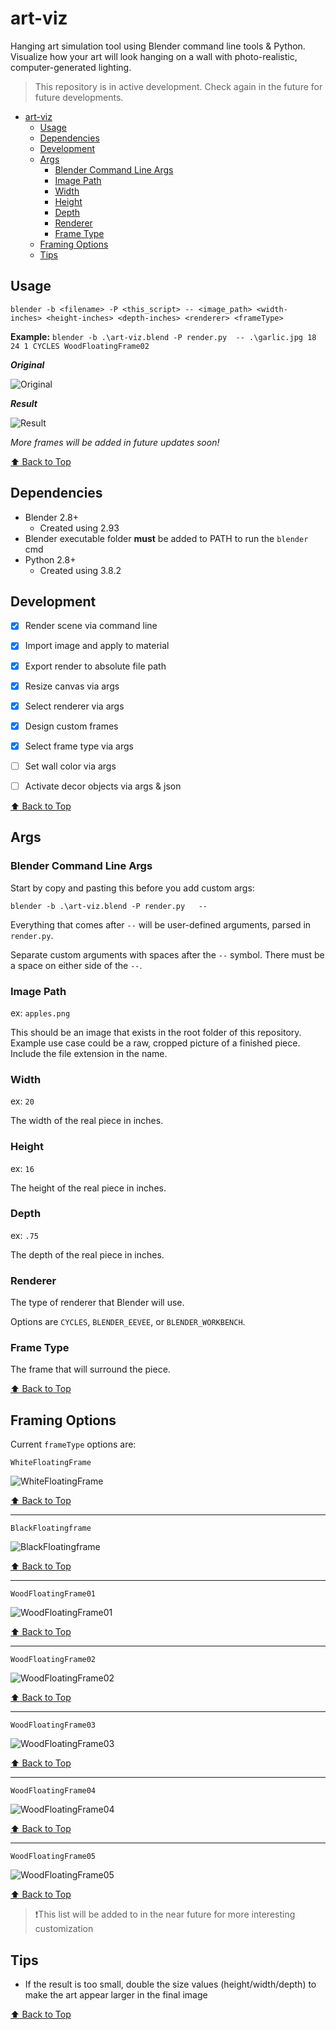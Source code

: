 # art-viz

 Hanging art simulation tool using Blender command line tools & Python. Visualize how your art will look hanging on a wall with photo-realistic, computer-generated lighting.

> This repository is in active development. Check again in the future for future developments.

- [art-viz](#art-viz)
  - [Usage](#usage)
  - [Dependencies](#dependencies)
  - [Development](#development)
  - [Args](#args)
    - [Blender Command Line Args](#blender-command-line-args)
    - [Image Path](#image-path)
    - [Width](#width)
    - [Height](#height)
    - [Depth](#depth)
    - [Renderer](#renderer)
    - [Frame Type](#frame-type)
  - [Framing Options](#framing-options)
  - [Tips](#tips)

## Usage
 
 `blender -b <filename> -P <this_script> -- <image_path> <width-inches> <height-inches> <depth-inches> <renderer> <frameType>`

**Example:** `blender -b .\art-viz.blend -P render.py  -- .\garlic.jpg 18 24 1 CYCLES WoodFloatingFrame02`

***Original***

![Original](garlic.png)

***Result***

![Result](/assets/garlic_WoodFloatingFrame02.png)

*More frames will be added in future updates soon!*

[:arrow_up: Back to Top](#art-viz)

## Dependencies

- Blender 2.8+
  - Created using 2.93
- Blender executable folder **must** be added to PATH to run the `blender` cmd
- Python 2.8+
  - Created using 3.8.2

## Development

- [x] Render scene via command line

- [x] Import image and apply to material

- [x] Export render to absolute file path

- [x] Resize canvas via args

- [x] Select renderer via args

- [x] Design custom frames

- [x] Select frame type via args

- [ ] Set wall color via args

- [ ] Activate decor objects via args & json

[:arrow_up: Back to Top](#art-viz)

## Args

### Blender Command Line Args

Start by copy and pasting this before you add custom args:

`blender -b .\art-viz.blend -P render.py   --`

Everything that comes after `--` will be user-defined arguments, parsed in `render.py`.

Separate custom arguments with spaces after the `--` symbol. There must be a space on either side of the `--`.

### Image Path

ex: `apples.png`

This should be an image that exists in the root folder of this repository. Example use case could be a raw, cropped picture of a finished piece. Include the file extension in the name.

### Width

ex: `20`

The width of the real piece in inches.

### Height

ex: `16`

The height of the real piece in inches.

### Depth

ex: `.75`

The depth of the real piece in inches.

### Renderer

The type of renderer that Blender will use.

Options are `CYCLES`, `BLENDER_EEVEE`, or `BLENDER_WORKBENCH`.

### Frame Type

The frame that will surround the piece.

[:arrow_up: Back to Top](#art-viz)

## Framing Options

Current `frameType` options are:

`WhiteFloatingFrame`

![WhiteFloatingFrame](/assets/garlic_WhiteeFloatingFrame.png)

[:arrow_up: Back to Top](#art-viz)

---

`BlackFloatingframe`

![BlackFloatingframe](/assets/garlic_BlackFloatingFrame.png)

[:arrow_up: Back to Top](#art-viz)

---

`WoodFloatingFrame01`

![WoodFloatingFrame01](/assets/garlic_WoodFloatingFrame01.png)

[:arrow_up: Back to Top](#art-viz)

---

`WoodFloatingFrame02`

![WoodFloatingFrame02](/assets/garlic_WoodFloatingFrame02.png)

[:arrow_up: Back to Top](#art-viz)

---

`WoodFloatingFrame03`

![WoodFloatingFrame03](/assets/garlic_WoodFloatingFrame03.png)

[:arrow_up: Back to Top](#art-viz)

---

`WoodFloatingFrame04`

![WoodFloatingFrame04](/assets/garlic_WoodFloatingFrame04.png)

[:arrow_up: Back to Top](#art-viz)

---

`WoodFloatingFrame05`

![WoodFloatingFrame05](/assets/garlic_WoodFloatingFrame05.png)

[:arrow_up: Back to Top](#art-viz)

> :exclamation:This list will be added to in the near future for more interesting customization

## Tips

- If the result is too small, double the size values (height/width/depth) to make the art appear larger in the final image

[:arrow_up: Back to Top](#art-viz)
